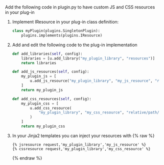 Add the following code in plugin.py to have custom JS and CSS resources in your plug-in

1. Implement IResource in your plug-in class definition:

    ```python
    class myPlugin(plugins.SingletonPlugin):    
        plugins.implements(plugins.IResource)
    ```

    

2. Add and edit the following code to the plug-in implementation

    ```python
    def add_libraries(self, config):
        libraries = [u.add_library("my_plugin_library", "resources")]
        return libraries
    
    def add_js_resources(self, config):
        my_plugin_js = [
            u.add_js_resource("my_plugin_library", "my_js_resource", "relative/path/to/resources/my_js_resource.js", None)
        ]
        return my_plugin_js
    
    def add_css_resources(self, config):
        my_plugin_css = [
            u.add_css_resource(
                "my_plugin_library", "my_css_resource", "relative/path/to/resources/my_js_resource.css", None
            )
        ]
        return my_plugin_css
    ```

    

3. In your Jinja2 templates you can inject your resources with
    {% raw %}
    ```jinja2
    {% jsresource request,'my_plugin_library','my_js_resource' %}
    {% cssresource request,'my_plugin_library','my_css_resource' %}
    ```
    {% endraw %}
